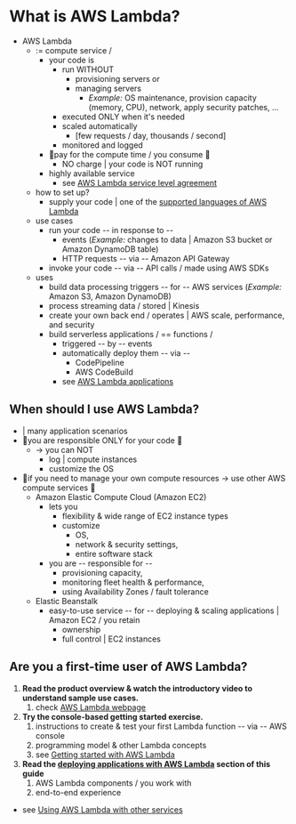 # What is AWS Lambda?<a name="welcome"></a>

 * AWS Lambda
   * := compute service /
     * your code is 
       * run WITHOUT
         * provisioning servers or
         * managing servers
           * _Example:_ OS maintenance, provision capacity (memory, CPU), network, apply security patches, ...
       * executed ONLY when it's needed
       * scaled automatically
         * [few requests / day, thousands / second]
       * monitored and logged
     * 👀pay for the compute time / you consume 👀
       * NO charge | your code is NOT running
     * highly available service
       * see [AWS Lambda service level agreement](https://aws.amazon.com/lambda/sla/)
   * how to set up?
     * supply your code | one of the [supported languages of AWS Lambda](lambda-runtimes.md) 
   * use cases
     * run your code -- in response to --
       * events (_Example:_ changes to data | Amazon S3 bucket or Amazon DynamoDB table)
       * HTTP requests -- via -- Amazon API Gateway
     * invoke your code -- via -- API calls / made using AWS SDKs
   * uses
     * build data processing triggers -- for -- AWS services (_Example:_ Amazon S3, Amazon DynamoDB)
     * process streaming data / stored | Kinesis
     * create your own back end / operates | AWS scale, performance, and security
     * build serverless applications / == functions /
       * triggered -- by -- events
       * automatically deploy them -- via --
         * CodePipeline
         * AWS CodeBuild
       * see [AWS Lambda applications](deploying-lambda-apps.md)

## When should I use AWS Lambda?<a name="when-to-use-cloud-functions"></a>

* | many application scenarios
* 👀you are responsible ONLY for your code 👀
  * -> you can NOT
    * log | compute instances
    * customize the OS
* 👀if you need to manage your own compute resources -> use other AWS compute services 👀
  + Amazon Elastic Compute Cloud \(Amazon EC2\)
    + lets you
      + flexibility & wide range of EC2 instance types
      + customize
        + OS,
        + network & security settings,
        + entire software stack
    + you are -- responsible for -- 
      + provisioning capacity,
      + monitoring fleet health & performance,
      + using Availability Zones / fault tolerance
  + Elastic Beanstalk
    + easy-to-use service -- for -- deploying & scaling applications | Amazon EC2 / you retain
      + ownership
      + full control | EC2 instances

## Are you a first\-time user of AWS Lambda?<a name="welcome-first-time-user"></a>

1. **Read the product overview & watch the introductory video to understand sample use cases\.**
   1. check [AWS Lambda webpage](https://aws.amazon.com/lambda/)
2. **Try the console-based getting started exercise\.**
   1. instructions to create & test your first Lambda function -- via -- AWS console
   2. programming model & other Lambda concepts 
   3. see [Getting started with AWS Lambda](getting-started.md)
3. **Read the [deploying applications with AWS Lambda](deploying-lambda-apps.md) section of this guide**
   1. AWS Lambda components / you work with
   2. end-to-end experience

* see [Using AWS Lambda with other services](lambda-services.md)
